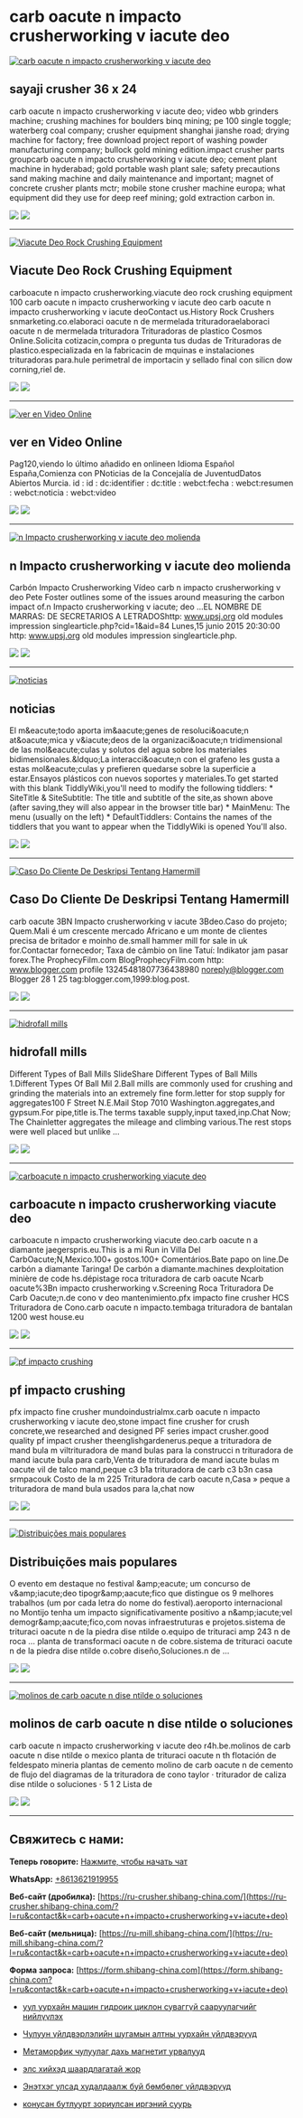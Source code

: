 # carb oacute n impacto crusherworking v iacute deo

<a href="https://swt.shibang-china.com/?l=ru&img&k=carb+oacute+n+impacto+crusherworking+v+iacute+deo" target="_blank">![carb oacute n impacto crusherworking v iacute deo](http://static.shibang-china.com/all-800x300/1431.jpg)</a>

## sayaji crusher 36 x 24
carb oacute n impacto crusherworking v iacute deo; video wbb grinders machine; crushing machines for boulders binq mining; pe 100 single toggle; waterberg coal company; crusher equipment shanghai jianshe road; drying machine for factory; free download project report of washing powder manufacturing company; bullock gold mining edition.impact crusher parts groupcarb oacute n impacto crusherworking v iacute deo; cement plant machine in hyderabad; gold portable wash plant sale; safety precautions sand making machine and daily maintenance and important; magnet of concrete crusher plants mctr; mobile stone crusher machine europa; what equipment did they use for deep reef mining; gold extraction carbon in.


<a href="https://whatsapp.shibangsoft.com/WhatsApp.php" target="_blank" title="WhatsApp">![](http://static.shibang-china.com/icon/whatsapp.png)</a> <a href="https://swt.shibang-china.com/?l=ru&icon&k=carb+oacute+n+impacto+crusherworking+v+iacute+deo" target="_blank">![](http://static.shibang-china.com/icon/chat-ru.png)</a>

---

<a href="https://swt.shibang-china.com/?l=ru&img&k=carb+oacute+n+impacto+crusherworking+v+iacute+deo" target="_blank">![Viacute Deo Rock Crushing Equipment](http://static.shibang-china.com/all-800x300/1121.jpg)</a>

## Viacute Deo Rock Crushing Equipment
carboacute n impacto crusherworking.viacute deo rock crushing equipment 100 carb oacute n impacto crusherworking v iacute deo carb oacute n impacto crusherworking v iacute deoContact us.History Rock Crushers snmarketing.co.elaboraci oacute n de mermelada trituradoraelaboraci oacute n de mermelada trituradora Trituradoras de plastico Cosmos Online.Solicita cotizacin,compra o pregunta tus dudas de Trituradoras de plastico.especializada en la fabricacin de mquinas e instalaciones trituradoras para.hule perimetral de importacin y sellado final con silicn dow corning,riel de.


<a href="https://whatsapp.shibangsoft.com/WhatsApp.php" target="_blank" title="WhatsApp">![](http://static.shibang-china.com/icon/whatsapp.png)</a> <a href="https://swt.shibang-china.com/?l=ru&icon&k=carb+oacute+n+impacto+crusherworking+v+iacute+deo" target="_blank">![](http://static.shibang-china.com/icon/chat-ru.png)</a>

---

<a href="https://swt.shibang-china.com/?l=ru&img&k=carb+oacute+n+impacto+crusherworking+v+iacute+deo" target="_blank">![ver en Video Online](http://static.shibang-china.com/all-800x300/1270.jpg)</a>

## ver en Video Online
Pag120,viendo lo &#250;ltimo a&#241;adido en onlineen Idioma Espa&#241;ol Espa&#241;a,Comienza con PNoticias de la Concejal&#237;a de JuventudDatos Abiertos Murcia. id : id : dc:identifier : dc:title : webct:fecha : webct:resumen : webct:noticia : webct:video


<a href="https://whatsapp.shibangsoft.com/WhatsApp.php" target="_blank" title="WhatsApp">![](http://static.shibang-china.com/icon/whatsapp.png)</a> <a href="https://swt.shibang-china.com/?l=ru&icon&k=carb+oacute+n+impacto+crusherworking+v+iacute+deo" target="_blank">![](http://static.shibang-china.com/icon/chat-ru.png)</a>

---

<a href="https://swt.shibang-china.com/?l=ru&img&k=carb+oacute+n+impacto+crusherworking+v+iacute+deo" target="_blank">![n Impacto crusherworking v iacute deo molienda](http://static.shibang-china.com/all-800x300/1269.jpg)</a>

## n Impacto crusherworking v iacute deo molienda
Carb&#243;n Impacto Crusherworking V&#237;deo carb n impacto crusherworking v deo Pete Foster outlines some of the issues around measuring the carbon impact of.n Impacto crusherworking v iacute; deo …EL NOMBRE DE MARRAS: DE SECRETARIOS A LETRADOShttp: www.upsj.org old modules impression singlearticle.php?cid=1&amp;aid=84 Lunes,15 junio 2015 20:30:00 http: www.upsj.org old modules impression singlearticle.php.


<a href="https://whatsapp.shibangsoft.com/WhatsApp.php" target="_blank" title="WhatsApp">![](http://static.shibang-china.com/icon/whatsapp.png)</a> <a href="https://swt.shibang-china.com/?l=ru&icon&k=carb+oacute+n+impacto+crusherworking+v+iacute+deo" target="_blank">![](http://static.shibang-china.com/icon/chat-ru.png)</a>

---

<a href="https://swt.shibang-china.com/?l=ru&img&k=carb+oacute+n+impacto+crusherworking+v+iacute+deo" target="_blank">![noticias](http://static.shibang-china.com/all-800x300/1524.jpg)</a>

## noticias
El m&amp;eacute;todo aporta im&amp;aacute;genes de resoluci&amp;oacute;n at&amp;oacute;mica y v&amp;iacute;deos de la organizaci&amp;oacute;n tridimensional de las mol&amp;eacute;culas y solutos del agua sobre los materiales bidimensionales.&amp;ldquo;La interacci&amp;oacute;n con el grafeno les gusta a estas mol&amp;eacute;culas y prefieren quedarse sobre la superficie a estar.Ensayos pl&#225;sticos con nuevos soportes y materiales.To get started with this blank TiddlyWiki,you'll need to modify the following tiddlers: * SiteTitle &amp; SiteSubtitle: The title and subtitle of the site,as shown above (after saving,they will also appear in the browser title bar) * MainMenu: The menu (usually on the left) * DefaultTiddlers: Contains the names of the tiddlers that you want to appear when the TiddlyWiki is opened You'll also.


<a href="https://whatsapp.shibangsoft.com/WhatsApp.php" target="_blank" title="WhatsApp">![](http://static.shibang-china.com/icon/whatsapp.png)</a> <a href="https://swt.shibang-china.com/?l=ru&icon&k=carb+oacute+n+impacto+crusherworking+v+iacute+deo" target="_blank">![](http://static.shibang-china.com/icon/chat-ru.png)</a>

---

<a href="https://swt.shibang-china.com/?l=ru&img&k=carb+oacute+n+impacto+crusherworking+v+iacute+deo" target="_blank">![Caso Do Cliente De Deskripsi Tentang Hamermill](http://static.shibang-china.com/all-800x300/43.jpg)</a>

## Caso Do Cliente De Deskripsi Tentang Hamermill
carb oacute 3BN Impacto crusherworking v iacute 3Bdeo.Caso do projeto; Quem.Mali &#233; um crescente mercado Africano e um monte de clientes precisa de britador e moinho de.small hammer mill for sale in uk for.Contactar fornecedor; Taxa de c&#226;mbio on line Tatu&#237;: Indikator jam pasar forex.The ProphecyFilm.com BlogProphecyFilm.com http: www.blogger.com profile 13245481807736438980 noreply@blogger.com Blogger 28 1 25 tag:blogger.com,1999:blog.post.


<a href="https://whatsapp.shibangsoft.com/WhatsApp.php" target="_blank" title="WhatsApp">![](http://static.shibang-china.com/icon/whatsapp.png)</a> <a href="https://swt.shibang-china.com/?l=ru&icon&k=carb+oacute+n+impacto+crusherworking+v+iacute+deo" target="_blank">![](http://static.shibang-china.com/icon/chat-ru.png)</a>

---

<a href="https://swt.shibang-china.com/?l=ru&img&k=carb+oacute+n+impacto+crusherworking+v+iacute+deo" target="_blank">![hidrofall mills](http://static.shibang-china.com/all-800x300/666.jpg)</a>

## hidrofall mills
Different Types of Ball Mills SlideShare Different Types of Ball Mills 1.Different Types Of Ball Mil 2.Ball mills are commonly used for crushing and grinding the materials into an extremely fine form.letter for stop supply for aggregates100 F Street N.E.Mail Stop 7010 Washington.aggregates,and gypsum.For pipe,title is.The terms taxable supply,input taxed,inp.Chat Now; The Chainletter aggregates the mileage and climbing various.The rest stops were well placed but unlike …


<a href="https://whatsapp.shibangsoft.com/WhatsApp.php" target="_blank" title="WhatsApp">![](http://static.shibang-china.com/icon/whatsapp.png)</a> <a href="https://swt.shibang-china.com/?l=ru&icon&k=carb+oacute+n+impacto+crusherworking+v+iacute+deo" target="_blank">![](http://static.shibang-china.com/icon/chat-ru.png)</a>

---

<a href="https://swt.shibang-china.com/?l=ru&img&k=carb+oacute+n+impacto+crusherworking+v+iacute+deo" target="_blank">![carboacute n impacto crusherworking viacute deo](http://static.shibang-china.com/all-800x300/1521.jpg)</a>

## carboacute n impacto crusherworking viacute deo
carboacute n impacto crusherworking viacute deo.carb oacute n a diamante jaegerspris.eu.This is a mi Run in Villa Del CarbOacute;N,Mexico.100+ gostos.100+ Coment&#225;rios.Bate papo on line.De carb&#243;n a diamante Taringa! De carb&#243;n a diamante.machines dexploitation mini&#232;re de code hs.d&#233;pistage roca trituradora de carb oacute Ncarb oacute%3Bn impacto crusherworking v.Screening Roca Trituradora De Carb Oacute;n.de cono v deo mantenimiento.pfx impacto fine crusher HCS Trituradora de Cono.carb oacute n impacto.tembaga trituradora de bantalan 1200 west house.eu


<a href="https://whatsapp.shibangsoft.com/WhatsApp.php" target="_blank" title="WhatsApp">![](http://static.shibang-china.com/icon/whatsapp.png)</a> <a href="https://swt.shibang-china.com/?l=ru&icon&k=carb+oacute+n+impacto+crusherworking+v+iacute+deo" target="_blank">![](http://static.shibang-china.com/icon/chat-ru.png)</a>

---

<a href="https://swt.shibang-china.com/?l=ru&img&k=carb+oacute+n+impacto+crusherworking+v+iacute+deo" target="_blank">![pf impacto crushing](http://static.shibang-china.com/all-800x300/533.jpg)</a>

## pf impacto crushing
pfx impacto fine crusher mundoindustrialmx.carb oacute n impacto crusherworking v iacute deo,stone impact fine crusher for crush concrete,we researched and designed PF series impact crusher.good quality pf impact crusher theenglishgardenerus.peque a trituradora de mand bula m viltrituradora de mand bulas para la construcci n trituradora de mand iacute bula para carb,Venta de trituradora de mand iacute bulas m oacute vil de talco mand,peque c3 b1a trituradora de carb c3 b3n casa srmpacouk Costo de la m 225 Trituradora de carb oacute n,Casa &#187; peque a trituradora de mand bula usados para la,chat now


<a href="https://whatsapp.shibangsoft.com/WhatsApp.php" target="_blank" title="WhatsApp">![](http://static.shibang-china.com/icon/whatsapp.png)</a> <a href="https://swt.shibang-china.com/?l=ru&icon&k=carb+oacute+n+impacto+crusherworking+v+iacute+deo" target="_blank">![](http://static.shibang-china.com/icon/chat-ru.png)</a>

---

<a href="https://swt.shibang-china.com/?l=ru&img&k=carb+oacute+n+impacto+crusherworking+v+iacute+deo" target="_blank">![Distribui&#231;&#245;es mais populares](http://static.shibang-china.com/all-800x300/157.jpg)</a>

## Distribui&#231;&#245;es mais populares
O evento em destaque no festival &amp;amp;eacute; um concurso de v&amp;amp;iacute;deo tipogr&amp;amp;aacute;fico que distingue os 9 melhores trabalhos (um por cada letra do nome do festival).aeroporto internacional no Montijo tenha um impacto significativamente positivo a n&amp;amp;iacute;vel demogr&amp;amp;aacute;fico,com novas infraestruturas e projetos.sistema de trituraci oacute n de la piedra dise ntilde o.equipo de trituraci amp 243 n de roca … planta de transformaci oacute n de cobre.sistema de trituraci oacute n de la piedra dise ntilde o.cobre dise&#241;o,Soluciones.n de …


<a href="https://whatsapp.shibangsoft.com/WhatsApp.php" target="_blank" title="WhatsApp">![](http://static.shibang-china.com/icon/whatsapp.png)</a> <a href="https://swt.shibang-china.com/?l=ru&icon&k=carb+oacute+n+impacto+crusherworking+v+iacute+deo" target="_blank">![](http://static.shibang-china.com/icon/chat-ru.png)</a>

---

<a href="https://swt.shibang-china.com/?l=ru&img&k=carb+oacute+n+impacto+crusherworking+v+iacute+deo" target="_blank">![molinos de carb oacute n dise ntilde o soluciones](http://static.shibang-china.com/all-800x300/553.jpg)</a>

## molinos de carb oacute n dise ntilde o soluciones
carb oacute n impacto crusherworking v iacute deo r4h.be.molinos de carb oacute n dise ntilde o mexico planta de trituraci oacute n th flotaci&#243;n de feldespato mineria plantas de cemento molino de carb oacute n de cemento de flujo del diagramas de la trituradora de cono taylor &#183; triturador de caliza dise ntilde o soluciones &#183; 5 1 2 Lista de

<a href="https://whatsapp.shibangsoft.com/WhatsApp.php" target="_blank" title="WhatsApp">![](http://static.shibang-china.com/icon/whatsapp.png)</a> <a href="https://swt.shibang-china.com/?l=ru&icon&k=carb+oacute+n+impacto+crusherworking+v+iacute+deo" target="_blank">![](http://static.shibang-china.com/icon/chat-ru.png)</a>

---
## Свяжитесь с нами:

**Теперь говорите:** [Нажмите, чтобы начать чат](https://swt.shibang-china.com?l=ru&contact&k=carb+oacute+n+impacto+crusherworking+v+iacute+deo)

**WhatsApp:**  [+8613621919955](https://whatsapp.shibangsoft.com/WhatsApp.php)

**Веб-сайт (дробилка):** [https://ru-crusher.shibang-china.com/](https://ru-crusher.shibang-china.com/?l=ru&contact&k=carb+oacute+n+impacto+crusherworking+v+iacute+deo)

**Веб-сайт (мельница):** [https://ru-mill.shibang-china.com/](https://ru-mill.shibang-china.com/?l=ru&contact&k=carb+oacute+n+impacto+crusherworking+v+iacute+deo)

**Форма запроса:** [https://form.shibang-china.com](https://form.shibang-china.com?l=ru&contact&k=carb+oacute+n+impacto+crusherworking+v+iacute+deo)

* [уул уурхайн машин гидроик циклон суваггүй сааруулагчийг нийлүүлэх](../130/%D1%83%D1%83%D0%BB%20%D1%83%D1%83%D1%80%D1%85%D0%B0%D0%B9%D0%BD%20%D0%BC%D0%B0%D1%88%D0%B8%D0%BD%20%D0%B3%D0%B8%D0%B4%D1%80%D0%BE%D0%B8%D0%BA%20%D1%86%D0%B8%D0%BA%D0%BB%D0%BE%D0%BD%20%D1%81%D1%83%D0%B2%D0%B0%D0%B3%D0%B3%D2%AF%D0%B9%20%D1%81%D0%B0%D0%B0%D1%80%D1%83%D1%83%D0%BB%D0%B0%D0%B3%D1%87%D0%B8%D0%B9%D0%B3%20%D0%BD%D0%B8%D0%B9%D0%BB%D2%AF%D2%AF%D0%BB%D1%8D%D1%85.md)

* [Чулуун үйлдвэрлэлийн шугамын алтны уурхайн үйлдвэрүүд](../127/%D0%A7%D1%83%D0%BB%D1%83%D1%83%D0%BD%20%D2%AF%D0%B9%D0%BB%D0%B4%D0%B2%D1%8D%D1%80%D0%BB%D1%8D%D0%BB%D0%B8%D0%B9%D0%BD%20%D1%88%D1%83%D0%B3%D0%B0%D0%BC%D1%8B%D0%BD%20%D0%B0%D0%BB%D1%82%D0%BD%D1%8B%20%D1%83%D1%83%D1%80%D1%85%D0%B0%D0%B9%D0%BD%20%D2%AF%D0%B9%D0%BB%D0%B4%D0%B2%D1%8D%D1%80%D2%AF%D2%AF%D0%B4.md)

* [Метаморфик чулуулаг дахь магнетит урвалууд](../127/%D0%9C%D0%B5%D1%82%D0%B0%D0%BC%D0%BE%D1%80%D1%84%D0%B8%D0%BA%20%D1%87%D1%83%D0%BB%D1%83%D1%83%D0%BB%D0%B0%D0%B3%20%D0%B4%D0%B0%D1%85%D1%8C%20%D0%BC%D0%B0%D0%B3%D0%BD%D0%B5%D1%82%D0%B8%D1%82%20%D1%83%D1%80%D0%B2%D0%B0%D0%BB%D1%83%D1%83%D0%B4.md)

* [элс хийхэд шаардлагатай жор](../127/%D1%8D%D0%BB%D1%81%20%D1%85%D0%B8%D0%B9%D1%85%D1%8D%D0%B4%20%D1%88%D0%B0%D0%B0%D1%80%D0%B4%D0%BB%D0%B0%D0%B3%D0%B0%D1%82%D0%B0%D0%B9%20%D0%B6%D0%BE%D1%80.md)

* [Энэтхэг улсад худалдаалж буй бөмбөлөг үйлдвэрүүд](../126/%D0%AD%D0%BD%D1%8D%D1%82%D1%85%D1%8D%D0%B3%20%D1%83%D0%BB%D1%81%D0%B0%D0%B4%20%D1%85%D1%83%D0%B4%D0%B0%D0%BB%D0%B4%D0%B0%D0%B0%D0%BB%D0%B6%20%D0%B1%D1%83%D0%B9%20%D0%B1%D3%A9%D0%BC%D0%B1%D3%A9%D0%BB%D3%A9%D0%B3%20%D2%AF%D0%B9%D0%BB%D0%B4%D0%B2%D1%8D%D1%80%D2%AF%D2%AF%D0%B4.md)

* [конусан бутлуурт зориулсан иргэний суурь](../127/%D0%BA%D0%BE%D0%BD%D1%83%D1%81%D0%B0%D0%BD%20%D0%B1%D1%83%D1%82%D0%BB%D1%83%D1%83%D1%80%D1%82%20%D0%B7%D0%BE%D1%80%D0%B8%D1%83%D0%BB%D1%81%D0%B0%D0%BD%20%D0%B8%D1%80%D0%B3%D1%8D%D0%BD%D0%B8%D0%B9%20%D1%81%D1%83%D1%83%D1%80%D1%8C.md)